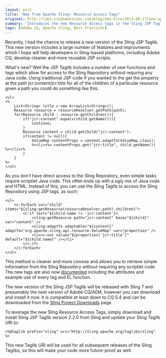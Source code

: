 ```yaml
---
layout: post
title: "New from Apache Sling: Resource Access Tags"
original: http://labs.sixdimensions.com/blog/dan-klco/2013-08-17/new-apache-sling-resource-access-tags
summary: "Introduces the new Resource Access tags in the Sling JSP Taglib"
tags: [Adobe CQ, Apache Sling, Best Practices]
---
```


Recently, I had the chance to release a new version of the Sling JSP Taglib.  This new version includes a large number of features and improvments which I hope will help developers in Sling-based platforms, including Adobe CQ, develop cleaner and more reusable JSP scripts.  

What's new?  Well the JSP Taglib includes a number of new functions and tags which allow for access to the Sling Repository without requring any Java code. Using traditional JSP code if you wanted to the get the property at the path jcr:content/jcr:title for all of the children of a particular resource given a path you could do something like this:

	<ul>
	<%
		List<String> title = new ArrayList<String>();
		Resource resource = resourceResolver.getPath(path);
		for(Resource child : resource.getChildren()){
			if("jcr:content".equals(child.getName())){
				continue;
			}
			Resource content = child.getChild("jcr:content");
			if(content != null){
				ValueMap contentProps = content.adaptTo(ValueMap.class);
				%><li><%= contentProps.get("jcr:title", child.getName()) %></li><%
			}
		}
	%>
	</ul>
     
As you don't have direct access to the Sling Repository, even simple tasks require scriptlet Java code.  This often ends up with a ugly mix of Java code and HTML.  Instead of this, you can use the Sling Taglib to access the Sling Repository using JSP tags, as such:

	<ul>
		<c:forEach var="child" items="${sling:getResource(resourceResolver,path).children}">
			<c:if test="${child.name != 'jcr:content'}>
				<sling:getResource path="jcr:content" base="${child}" var="content" />
				<sling:adaptTo adaptable="${content}" adaptTo="org.apache.sling.api.resource.ValueMap" var="properties" />
				<li><c:out value="${properties['jcr:title']" default="${child.name}" /></li>
			</c:if>
		</c:forEach>
	</ul>

This method is cleaner and more consise and allows you to retrieve simple information from the Sling Repository without requiring any scriptlet code.  The new tags are also now [documented](http://sling.apache.org/documentation/bundles/sling-scripting-jsp-taglib.html) including the attributes and example use of every tag and EL function. 

The new version of the Sling JSP Taglib will be released with Sling 7 and presumably the next version of Adobe CQ/AEM, however you can download and install it now.  It is compatible at least down to CQ 5.4 and can be downloaded from the [Sling Project Downloads](http://sling.apache.org/downloads.cgi) page.

To leverage the new Sling Resource Access Tags, simply download and install Sling JSP Taglib version 2.2.0 from Sling and update your Sling Taglib URI to:

	<%@taglib prefix="sling" uri="http://sling.apache.org/taglibs/sling" %>
	
This new Taglib URI will be used for all subsequent releases of the Sling Taglibs, so this will make your code more future-proof as well.